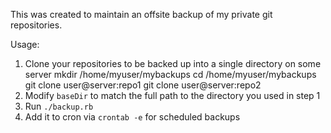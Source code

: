 This was created to maintain an offsite backup of my private git repositories.

Usage:

1. Clone your repositories to be backed up into a single directory on some server
  mkdir /home/myuser/mybackups
  cd /home/myuser/mybackups
  git clone user@server:repo1
  git clone user@server:repo2
2. Modify `baseDir` to match the full path to the directory you used in step 1
3. Run `./backup.rb`
4. Add it to cron via `crontab -e` for scheduled backups
